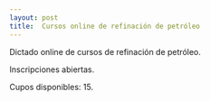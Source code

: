 ```yaml
---
layout: post
title:  Cursos online de refinación de petróleo
---
```


Dictado online de cursos de refinación de petróleo.

Inscripciones abiertas.

Cupos disponibles: 15.